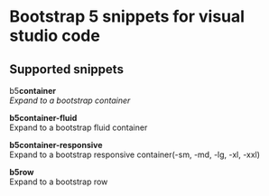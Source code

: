 # Bootstrap 5 snippets for visual studio code

## Supported snippets

b5**container**  
*Expand to a bootstrap container*  
  
**b5container-fluid**  
Expand to a bootstrap fluid container  
  
**b5container-responsive**  
Expand to a bootstrap responsive container(-sm, -md, -lg, -xl, -xxl)  
  
**b5row**  
Expand to a bootstrap row  
